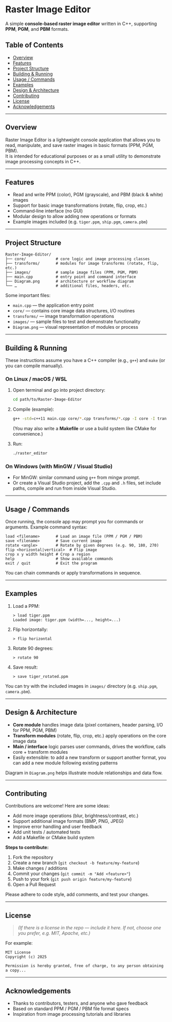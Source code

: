 # Raster Image Editor

A simple **console‑based raster image editor** written in C++, supporting **PPM**, **PGM**, and **PBM** formats.

## Table of Contents

- [Overview](#overview)  
- [Features](#features)  
- [Project Structure](#project-structure)  
- [Building & Running](#building--running)  
- [Usage / Commands](#usage--commands)  
- [Examples](#examples)  
- [Design & Architecture](#design--architecture)  
- [Contributing](#contributing)  
- [License](#license)  
- [Acknowledgements](#acknowledgements)  

---

## Overview

Raster Image Editor is a lightweight console application that allows you to read, manipulate, and save raster images in basic formats (PPM, PGM, PBM).  
It is intended for educational purposes or as a small utility to demonstrate image processing concepts in C++.

---

## Features

- Read and write PPM (color), PGM (grayscale), and PBM (black & white) images  
- Support for basic image transformations (rotate, flip, crop, etc.)  
- Command‑line interface (no GUI)  
- Modular design to allow adding new operations or formats  
- Example images included (e.g. `tiger.ppm`, `ship.pgm`, `camera.pbm`)  

---

## Project Structure

```
Raster-Image-Editor/
├── core/             # core logic and image processing classes
├── transforms/       # modules for image transforms (rotate, flip, etc.)
├── images/           # sample image files (PPM, PGM, PBM)
├── main.cpp          # entry point and command interface
├── Diagram.png       # architecture or workflow diagram  
└── …                 # additional files, headers, etc.
```

Some important files:

- `main.cpp` — the application entry point  
- `core/` — contains core image data structures, I/O routines  
- `transforms/` — image transformation operations  
- `images/` — sample files to test and demonstrate functionality  
- `Diagram.png` — visual representation of modules or process  

---

## Building & Running

These instructions assume you have a C++ compiler (e.g., `g++`) and `make` (or you can compile manually).

### On Linux / macOS / WSL

1. Open terminal and go into project directory:
   ```bash
   cd path/to/Raster-Image-Editor
   ```

2. Compile (example):
   ```bash
   g++ -std=c++11 main.cpp core/*.cpp transforms/*.cpp -I core -I transforms -o raster_editor
   ```

   (You may also write a **Makefile** or use a build system like CMake for convenience.)

3. Run:
   ```bash
   ./raster_editor
   ```

### On Windows (with MinGW / Visual Studio)

- For MinGW: similar command using `g++` from mingw prompt.  
- Or create a Visual Studio project, add the `.cpp` and `.h` files, set include paths, compile and run from inside Visual Studio.

---

## Usage / Commands

Once running, the console app may prompt you for commands or arguments. Example command syntax:

```
load <filename>       # Load an image file (PPM / PGM / PBM)
save <filename>       # Save current image
rotate <angle>        # Rotate by given degrees (e.g. 90, 180, 270)
flip <horizontal|vertical>  # Flip image
crop x y width height # Crop a region
help                  # Show available commands
exit / quit           # Exit the program
```

You can chain commands or apply transformations in sequence.

---

## Examples

1. Load a PPM:
   ```
   > load tiger.ppm
   Loaded image: tiger.ppm (width=..., height=...)
   ```

2. Flip horizontally:
   ```
   > flip horizontal
   ```

3. Rotate 90 degrees:
   ```
   > rotate 90
   ```

4. Save result:
   ```
   > save tiger_rotated.ppm
   ```

You can try with the included images in `images/` directory (e.g. `ship.pgm`, `camera.pbm`).

---

## Design & Architecture

- **Core module** handles image data (pixel containers, header parsing, I/O for PPM, PGM, PBM)  
- **Transform modules** (rotate, flip, crop, etc.) apply operations on the core image data  
- **Main / interface** logic parses user commands, drives the workflow, calls core + transform modules  
- Easily extensible: to add a new transform or support another format, you can add a new module following existing patterns  

Diagram in `Diagram.png` helps illustrate module relationships and data flow.

---

## Contributing

Contributions are welcome! Here are some ideas:

- Add more image operations (blur, brightness/contrast, etc.)  
- Support additional image formats (BMP, PNG, JPEG)  
- Improve error handling and user feedback  
- Add unit tests / automated tests  
- Add a Makefile or CMake build system  

**Steps to contribute:**

1. Fork the repository  
2. Create a new branch (`git checkout -b feature/my-feature`)  
3. Make changes / additions  
4. Commit your changes (`git commit -m "Add <feature>"`)  
5. Push to your fork (`git push origin feature/my-feature`)  
6. Open a Pull Request  

Please adhere to code style, add comments, and test your changes.

---

## License

> *(If there is a license in the repo — include it here. If not, choose one you prefer, e.g. MIT, Apache, etc.)*

For example:

```
MIT License  
Copyright (c) 2025

Permission is hereby granted, free of charge, to any person obtaining a copy...
```

---

## Acknowledgements

- Thanks to contributors, testers, and anyone who gave feedback  
- Based on standard PPM / PGM / PBM file format specs  
- Inspiration from image processing tutorials and libraries
